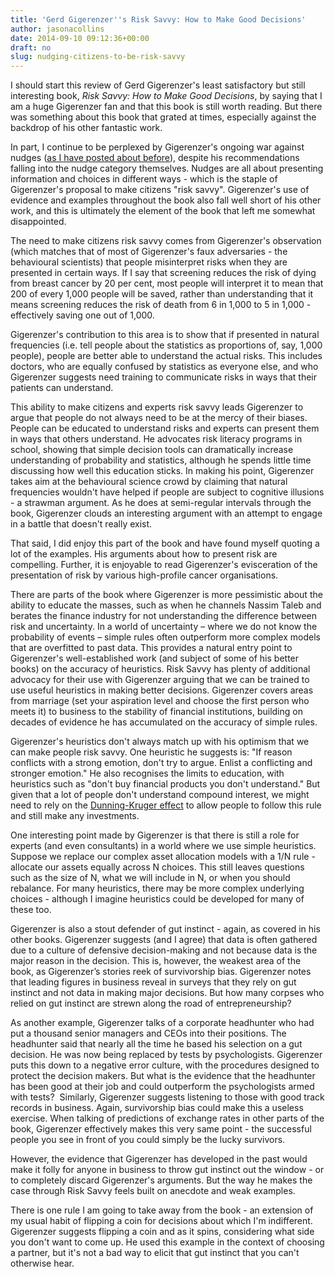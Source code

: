 ```yaml
---
title: 'Gerd Gigerenzer''s Risk Savvy: How to Make Good Decisions'
author: jasonacollins
date: 2014-09-10 09:12:36+00:00
draft: no
slug: nudging-citizens-to-be-risk-savvy
---
```


I should start this review of Gerd Gigerenzer's least satisfactory but still interesting book, *Risk Savvy: How to Make Good Decisions*, by saying that I am a huge Gigerenzer fan and that this book is still worth reading. But there was something about this book that grated at times, especially against the backdrop of his other fantastic work.

In part, I continue to be perplexed by Gigerenzer's ongoing war against nudges ([as I have posted about before](https://www.jasoncollins.blog/gigerenzer-versus-nudge/)), despite his recommendations falling into the nudge category themselves. Nudges are all about presenting information and choices in different ways - which is the staple of Gigerenzer's proposal to make citizens "risk savvy". Gigerenzer's use of evidence and examples throughout the book also fall well short of his other work, and this is ultimately the element of the book that left me somewhat disappointed.

The need to make citizens risk savvy comes from Gigerenzer's observation (which matches that of most of Gigerenzer's faux adversaries - the behavioural scientists) that people misinterpret risks when they are presented in certain ways. If I say that screening reduces the risk of dying from breast cancer by 20 per cent, most people will interpret it to mean that 200 of every 1,000 people will be saved, rather than understanding that it means screening reduces the risk of death from 6 in 1,000 to 5 in 1,000 - effectively saving one out of 1,000.

Gigerenzer's contribution to this area is to show that if presented in natural frequencies (i.e. tell people about the statistics as proportions of, say, 1,000 people), people are better able to understand the actual risks. This includes doctors, who are equally confused by statistics as everyone else, and who Gigerenzer suggests need training to communicate risks in ways that their patients can understand.

This ability to make citizens and experts risk savvy leads Gigerenzer to argue that people do not always need to be at the mercy of their biases. People can be educated to understand risks and experts can present them in ways that others understand. He advocates risk literacy programs in school, showing that simple decision tools can dramatically increase understanding of probability and statistics, although he spends little time discussing how well this education sticks. In making his point, Gigerenzer takes aim at the behavioural science crowd by claiming that natural frequencies wouldn't have helped if people are subject to cognitive illusions - a strawman argument. As he does at semi-regular intervals through the book, Gigerenzer clouds an interesting argument with an attempt to engage in a battle that doesn't really exist.

That said, I did enjoy this part of the book and have found myself quoting a lot of the examples. His arguments about how to present risk are compelling. Further, it is enjoyable to read Gigerenzer's evisceration of the presentation of risk by various high-profile cancer organisations.

There are parts of the book where Gigerenzer is more pessimistic about the ability to educate the masses, such as when he channels Nassim Taleb and berates the finance industry for not understanding the difference between risk and uncertainty. In a world of uncertainty – where we do not know the probability of events – simple rules often outperform more complex models that are overfitted to past data. This provides a natural entry point to Gigerenzer's well-established work (and subject of some of his better books) on the accuracy of heuristics. Risk Savvy has plenty of additional advocacy for their use with Gigerenzer arguing that we can be trained to use useful heuristics in making better decisions. Gigerenzer covers areas from marriage (set your aspiration level and choose the first person who meets it) to business to the stability of financial institutions, building on decades of evidence he has accumulated on the accuracy of simple rules.

Gigerenzer's heuristics don't always match up with his optimism that we can make people risk savvy. One heuristic he suggests is: "If reason conflicts with a strong emotion, don't try to argue. Enlist a conflicting and stronger emotion." He also recognises the limits to education, with heuristics such as "don't buy financial products you don't understand." But given that a lot of people don't understand compound interest, we might need to rely on the [Dunning-Kruger effect](http://en.wikipedia.org/wiki/Dunning%E2%80%93Kruger_effect) to allow people to follow this rule and still make any investments.

One interesting point made by Gigerenzer is that there is still a role for experts (and even consultants) in a world where we use simple heuristics. Suppose we replace our complex asset allocation models with a 1/N rule - allocate our assets equally across N choices. This still leaves questions such as the size of N, what we will include in N, or when you should rebalance. For many heuristics, there may be more complex underlying choices - although I imagine heuristics could be developed for many of these too.

Gigerenzer is also a stout defender of gut instinct - again, as covered in his other books. Gigerenzer suggests (and I agree) that data is often gathered due to a culture of defensive decision-making and not because data is the major reason in the decision. This is, however, the weakest area of the book, as Gigerenzer’s stories reek of survivorship bias. Gigerenzer notes that leading figures in business reveal in surveys that they rely on gut instinct and not data in making major decisions. But how many corpses who relied on gut instinct are strewn along the road of entrepreneurship?

As another example, Gigerenzer talks of a corporate headhunter who had put a thousand senior managers and CEOs into their positions. The headhunter said that nearly all the time he based his selection on a gut decision. He was now being replaced by tests by psychologists. Gigerenzer puts this down to a negative error culture, with the procedures designed to protect the decision makers. But what is the evidence that the headhunter has been good at their job and could outperform the psychologists armed with tests?  Similarly, Gigerenzer suggests listening to those with good track records in business. Again, survivorship bias could make this a useless exercise. When talking of predictions of exchange rates in other parts of the book, Gigerenzer effectively makes this very same point - the successful people you see in front of you could simply be the lucky survivors.

However, the evidence that Gigerenzer has developed in the past would make it folly for anyone in business to throw gut instinct out the window - or to completely discard Gigerenzer's arguments. But the way he makes the case through Risk Savvy feels built on anecdote and weak examples.

There is one rule I am going to take away from the book - an extension of my usual habit of flipping a coin for decisions about which I'm indifferent. Gigerenzer suggests flipping a coin and as it spins, considering what side you don't want to come up. He used this example in the context of choosing a partner, but it's not a bad way to elicit that gut instinct that you can't otherwise hear.
